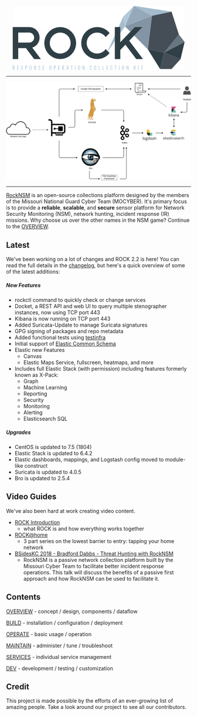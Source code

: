 <p align="center">
<img src="rock_logo.png">
</p>

---

<p align="center">
<img src="overview/rock-diagram-new.png">
</p>

---

[RockNSM](https://rocknsm.io) is an open-source collections platform designed by the members of the Missouri National Guard Cyber Team (MOCYBER).  It's primary focus is to provide a **reliable**, **scalable**, and **secure** sensor platform for Network Security Monitoring (NSM), network hunting, incident response (IR) missions.  Why choose us over the other names in the NSM game?  Continue to the [OVERVIEW](overview/index.md).

## Latest

We've been working on a lot of changes and ROCK 2.2 is here! You can read the full details in the [changelog](changelog.md), but here's a quick overview of some of the latest additions:

##### New Features
- rockctl command to quickly check or change services
- Docket, a REST API and web UI to query multiple stenographer instances, now using TCP port 443
- Kibana is now running on TCP port 443
- Added Suricata-Update to manage Suricata signatures
- GPG signing of packages and repo metadata
- Added functional tests using [testinfra](https://testinfra.readthedocs.io/en/latest/)
- Initial support of [Elastic Common Schema](https://github.com/elastic/ecs)
- Elastic new Features
  - Canvas
  - Elastic Maps Service, fullscreen, heatmaps, and more
- Includes full Elastic Stack (with permission) including features formerly known as X-Pack:
  - Graph
  - Machine Learning
  - Reporting
  - Security
  - Monitoring
  - Alerting
  - Elasticsearch SQL

##### Upgrades
- CentOS is updated to 7.5 (1804)
- Elastic Stack is updated to 6.4.2
- Elastic dashboards, mappings, and Logstash config moved to module-like construct
- Suricata is updated to 4.0.5
- Bro is updated to 2.5.4

## Video Guides

We've also been hard at work creating video content.
- [ROCK Introduction](https://youtu.be/tcEpI_vpeWc)
  - what ROCK is and how everything works together
- [ROCK@home](https://youtu.be/w8h1ft8QTFk)
  - 3 part series on the lowest barrier to entry: tapping your home network
- [BSidesKC 2018 - Bradford Dabbs - Threat Hunting with RockNSM](https://www.youtube.com/watch?v=-Mp1pUXvKuw)
  - RockNSM is a passive network collection platform built by the Missouri Cyber Team to facilitate better incident response operations. This talk will discuss the benefits of a passive first approach and how RockNSM can be used to facilitate it.

## Contents

[OVERVIEW](overview/index.md) - concept / design, components / dataflow

[BUILD](build/index.md) - installation / configuration / deployment

[OPERATE](operate/index.md) - basic usage / operation

[MAINTAIN](maintain/index.md) - administer / tune / troubleshoot

[SERVICES](services/index.md) - individual service management

[DEV](dev/index.md) - development / testing / customization

## Credit

This project is made possible by the efforts of an ever-growing list of amazing people. Take a look around our project to see all our contributors.
